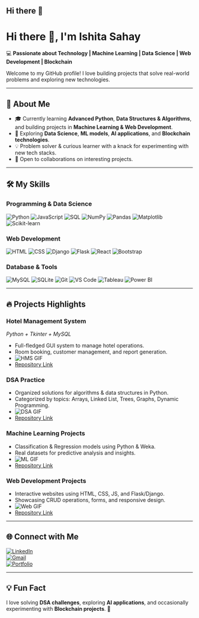 ## Hi there 👋
# Hi there 👋, I'm Ishita Sahay

💻 **Passionate about Technology | Machine Learning | Data Science | Web Development | Blockchain**

Welcome to my GitHub profile! I love building projects that solve real-world problems and exploring new technologies.  

---

## 🌟 About Me
- 🎓 Currently learning **Advanced Python**, **Data Structures & Algorithms**, and building projects in **Machine Learning & Web Development**.  
- 🌱 Exploring **Data Science**, **ML models**, **AI applications**, and **Blockchain technologies**.  
- 💡 Problem solver & curious learner with a knack for experimenting with new tech stacks.  
- 🤝 Open to collaborations on interesting projects.  

---

## 🛠️ My Skills

### Programming & Data Science
![Python](https://img.shields.io/badge/Python-3776AB?style=for-the-badge&logo=python&logoColor=white)
![JavaScript](https://img.shields.io/badge/JavaScript-F7DF1E?style=for-the-badge&logo=javascript&logoColor=black)
![SQL](https://img.shields.io/badge/SQL-4479A1?style=for-the-badge&logo=mysql&logoColor=white)
![NumPy](https://img.shields.io/badge/NumPy-013243?style=for-the-badge&logo=numpy&logoColor=white)
![Pandas](https://img.shields.io/badge/Pandas-150458?style=for-the-badge&logo=pandas&logoColor=white)
![Matplotlib](https://img.shields.io/badge/Matplotlib-11557C?style=for-the-badge&logo=matplotlib&logoColor=white)
![Scikit-learn](https://img.shields.io/badge/Scikit--learn-F7931E?style=for-the-badge&logo=scikitlearn&logoColor=white)

### Web Development
![HTML](https://img.shields.io/badge/HTML-E34F26?style=for-the-badge&logo=html5&logoColor=white)
![CSS](https://img.shields.io/badge/CSS-1572B6?style=for-the-badge&logo=css3&logoColor=white)
![Django](https://img.shields.io/badge/Django-092E20?style=for-the-badge&logo=django&logoColor=white)
![Flask](https://img.shields.io/badge/Flask-000000?style=for-the-badge&logo=flask&logoColor=white)
![React](https://img.shields.io/badge/React-61DAFB?style=for-the-badge&logo=react&logoColor=black)
![Bootstrap](https://img.shields.io/badge/Bootstrap-7952B3?style=for-the-badge&logo=bootstrap&logoColor=white)

### Database & Tools
![MySQL](https://img.shields.io/badge/MySQL-4479A1?style=for-the-badge&logo=mysql&logoColor=white)
![SQLite](https://img.shields.io/badge/SQLite-003B57?style=for-the-badge&logo=sqlite&logoColor=white)
![Git](https://img.shields.io/badge/Git-F05032?style=for-the-badge&logo=git&logoColor=white)
![VS Code](https://img.shields.io/badge/VS%20Code-007ACC?style=for-the-badge&logo=visualstudiocode&logoColor=white)
![Tableau](https://img.shields.io/badge/Tableau-E97627?style=for-the-badge&logo=tableau&logoColor=white)
![Power BI](https://img.shields.io/badge/Power%20BI-F2C811?style=for-the-badge&logo=power-bi&logoColor=black)

---

## 🔥 Projects Highlights

### **Hotel Management System**  
*Python + Tkinter + MySQL*  
- Full-fledged GUI system to manage hotel operations.  
- Room booking, customer management, and report generation.  
- ![HMS GIF](https://media.giphy.com/media/l0MYt5jPR6QX5pnqM/giphy.gif) <!-- Replace with your project GIF -->  
- [Repository Link](https://github.com/ishita3120/HotelManagementSystem)  

### **DSA Practice**  
- Organized solutions for algorithms & data structures in Python.  
- Categorized by topics: Arrays, Linked List, Trees, Graphs, Dynamic Programming.  
- ![DSA GIF](https://media.giphy.com/media/26xBwdIuRJiAIqHwA/giphy.gif) <!-- Replace with your own GIF/screenshots -->  
- [Repository Link](https://github.com/ishita3120/DSA-Practice)  

### **Machine Learning Projects**  
- Classification & Regression models using Python & Weka.  
- Real datasets for predictive analysis and insights.  
- ![ML GIF](https://media.giphy.com/media/3o6Zt481isNVuQI1l6/giphy.gif)  
- [Repository Link](https://github.com/ishita3120/ML-Projects)  

### **Web Development Projects**  
- Interactive websites using HTML, CSS, JS, and Flask/Django.  
- Showcasing CRUD operations, forms, and responsive design.  
- ![Web GIF](https://media.giphy.com/media/l0MYt5jPR6QX5pnqM/giphy.gif)  
- [Repository Link](https://github.com/ishita3120/Web-Projects)  

---

## 🌐 Connect with Me

[![LinkedIn](https://img.shields.io/badge/LinkedIn-0077B5?style=for-the-badge&logo=linkedin&logoColor=white)](https://www.linkedin.com/in/ishita-sahay/)  
[![Gmail](https://img.shields.io/badge/Gmail-D14836?style=for-the-badge&logo=gmail&logoColor=white)](mailto:your_email@gmail.com)  
[![Portfolio](https://img.shields.io/badge/Portfolio-000000?style=for-the-badge&logo=aboutdotme&logoColor=white)](https://yourportfolio.com)  

---

## 💡 Fun Fact
I love solving **DSA challenges**, exploring **AI applications**, and occasionally experimenting with **Blockchain projects**. 🚀
